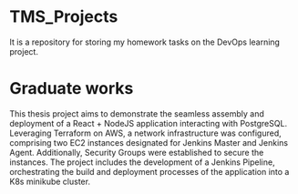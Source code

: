# TMS_Projects
It is a repository for storing my homework tasks on the DevOps learning project.
# Graduate works
This thesis project aims to demonstrate the seamless assembly and deployment of a React + NodeJS application interacting with PostgreSQL. Leveraging Terraform on AWS, a network infrastructure was configured, comprising two EC2 instances designated for Jenkins Master and Jenkins Agent. Additionally, Security Groups were established to secure the instances. The project includes the development of a Jenkins Pipeline, orchestrating the build and deployment processes of the application into a K8s minikube cluster.
